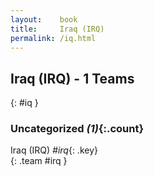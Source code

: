 ```yaml
---
layout:    book
title:     Iraq (IRQ)
permalink: /iq.html
---
```


## Iraq (IRQ) - 1 Teams
{: #iq }





### Uncategorized _(1)_{:.count}

Iraq  (IRQ) _#irq_{: .key} <br>
{: .team #irq }


 
